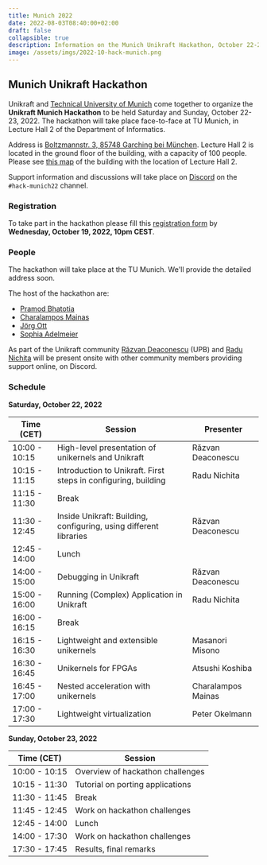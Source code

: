 ```yaml
---
title: Munich 2022
date: 2022-08-03T08:40:00+02:00
draft: false
collapsible: true
description: Information on the Munich Unikraft Hackathon, October 22-23, 2022
image: /assets/imgs/2022-10-hack-munich.png
---
```


## Munich Unikraft Hackathon

Unikraft and [Technical University of Munich](https://www.tum.de/en/) come together to organize the **Unikraft Munich Hackathon** to be held Saturday and Sunday, October 22-23, 2022.
The hackathon will take place face-to-face at TU Munich, in Lecture Hall 2 of the Department of Informatics.

Address is [Boltzmannstr. 3, 85748 Garching bei München](https://goo.gl/maps/6iAwZ4HKNiEy5zKX7).
Lecture Hall 2 is located in the ground floor of the building, with a capacity of 100 people.
Please see [this map](https://portal.mytum.de/campus/roomfinder/roomfinder_viewmap?mapid=142&roomid=00.04.011@5604) of the building with the location of Lecture Hall 2.

Support information and discussions will take place on [Discord](http://bit.ly/UnikraftDiscord) on the `#hack-munich22` channel.

### Registration

To take part in the hackathon please fill this [registration form](https://forms.gle/YE1LSGBvn2edUHFE8) by **Wednesday, October 19, 2022, 10pm CEST**.

### People

The hackathon will take place at the TU Munich.
We'll provide the detailed address soon.

The host of the hackathon are:
* [Pramod Bhatotia](https://twitter.com/pramod_bhatotia)
* [Charalampos Mainas](https://cmainas.gitlab.io/)
* [Jörg Ott](https://www.professoren.tum.de/en/ott-joerg)
* [Sophia Adelmeier](https://dse.in.tum.de/contact/)

As part of the Unikraft community [Răzvan Deaconescu](https://github.com/razvand/) (UPB) and [Radu Nichita](https://github.com/RaduNichita/) will be present onsite with other community members providing support online, on Discord.

### Schedule

**Saturday, October 22, 2022**

| Time (CET)    | Session                                                           | Presenter          |
| ------------- | ----------------------------------------------------------------- | ------------------ |
| 10:00 - 10:15 | High-level presentation of unikernels and Unikraft                | Răzvan Deaconescu  |
| 10:15 - 11:15 | Introduction to Unikraft. First steps in configuring, building    | Radu Nichita       |
| 11:15 - 11:30 | Break                                                             |                    |
| 11:30 - 12:45 | Inside Unikraft: Building, configuring, using different libraries | Răzvan Deaconescu  |
| 12:45 - 14:00 | Lunch                                                             |                    |
| 14:00 - 15:00 | Debugging in Unikraft                                             | Răzvan Deaconescu  |
| 15:00 - 16:00 | Running (Complex) Application in Unikraft                         | Radu Nichita       |
| 16:00 - 16:15 | Break                                                             |                    |
| 16:15 - 16:30 | Lightweight and extensible unikernels                             | Masanori Misono    |
| 16:30 - 16:45 | Unikernels for FPGAs                                              | Atsushi Koshiba    |
| 16:45 - 17:00 | Nested acceleration with unikernels                               | Charalampos Mainas |
| 17:00 - 17:30 | Lightweight virtualization                                        | Peter Okelmann     |


**Sunday, October 23, 2022**

| Time (CET)    | Session                                             |
| ------------- | --------------------------------------------------- |
| 10:00 - 10:15 | Overview of hackathon challenges |
| 10:15 - 11:30 | Tutorial on porting applications |
| 11:30 - 11:45 | Break |
| 11:45 - 12:45 | Work on hackathon challenges |
| 12:45 - 14:00 | Lunch |
| 14:00 - 17:30 | Work on hackathon challenges |
| 17:30 - 17:45 | Results, final remarks |
